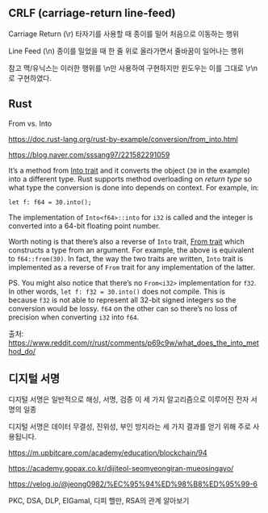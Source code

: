 ## CRLF (carriage-return line-feed)

Carriage Return (\\r)
타자기를 사용할 때 종이를 밀어 처음으로 이동하는 행위

Line Feed (\\n)
종이를 밀었을 때 한 줄 위로 올라가면서 줄바꿈이 일어나는 행위

참고
맥/유닉스는 이러한 행위를 \n만 사용하여 구현하지만 윈도우는 이를 그대로 \r\n로 구현하였다.


## Rust

From vs. Into

https://doc.rust-lang.org/rust-by-example/conversion/from_into.html

https://blog.naver.com/sssang97/221582291059

It’s a method from [Into trait](https://doc.rust-lang.org/std/convert/trait.Into.html) and it converts the object (`30` in the example) into a different type. Rust supports method overloading on _return type_ so what type the conversion is done into depends on context. For example, in:
```
let f: f64 = 30.into();
```

The implementation of `Into<f64>::into` for `i32` is called and the integer is converted into a 64-bit floating point number.

Worth noting is that there’s also a reverse of `Into` trait, [From trait](https://doc.rust-lang.org/std/convert/trait.From.html) which constructs a type from an argument. For example, the above is equivalent to `f64::from(30)`. In fact, the way the two traits are written, `Into` trait is implemented as a reverse of `From` trait for any implementation of the latter.

PS. You might also notice that there’s no `From<i32>` implementation for `f32`. In other words, `let f: f32 = 30.into()` does not compile. This is because `f32` is not able to represent all 32-bit signed integers so the conversion would be lossy. `f64` on the other can so there’s no loss of precision when converting `i32` into `f64`.

출처: https://www.reddit.com/r/rust/comments/p69c9w/what_does_the_into_method_do/


## 디지털 서명

디지털 서명은 일반적으로 해싱, 서명, 검증 이 세 가지 알고리즘으로 이루어진 전자 서명의 일종

디지털 서명은 데이터 무결성, 진위성, 부인 방지라는 세 가지 결과를 얻기 위해 주로 사용됩니다.

https://m.upbitcare.com/academy/education/blockchain/94

https://academy.gopax.co.kr/dijiteol-seomyeongiran-mueosingayo/


https://velog.io/@jeong0982/%EC%95%94%ED%98%B8%ED%95%99-6



PKC, DSA, DLP, EIGamal, 디피 헬만, RSA의 관계 알아보기
